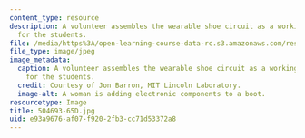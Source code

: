 ```yaml
---
content_type: resource
description: A volunteer assembles the wearable shoe circuit as a working demonstration
  for the students.
file: /media/https%3A/open-learning-course-data-rc.s3.amazonaws.com/res-2-005-girls-who-build-make-your-own-wearables-workshop-spring-2015/e93a9676af07f9202fb3cc71d53372a8_504693-65D.jpg
file_type: image/jpeg
image_metadata:
  caption: A volunteer assembles the wearable shoe circuit as a working demonstration
    for the students.
  credit: Courtesy of Jon Barron, MIT Lincoln Laboratory.
  image-alt: A woman is adding electronic components to a boot.
resourcetype: Image
title: 504693-65D.jpg
uid: e93a9676-af07-f920-2fb3-cc71d53372a8
---
```

